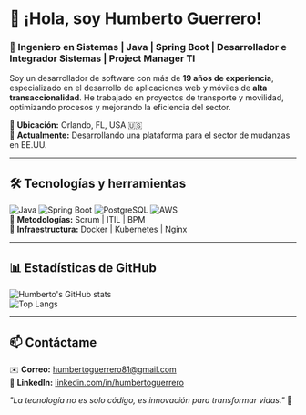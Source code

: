 # 👋 ¡Hola, soy Humberto Guerrero!  

### 🚀 Ingeniero en Sistemas | Java | Spring Boot | Desarrollador e Integrador Sistemas | Project Manager TI

Soy un desarrollador de software con más de **19 años de experiencia**, especializado en el desarrollo de aplicaciones web y móviles de **alta transaccionalidad**. He trabajado en proyectos de transporte y movilidad, optimizando procesos y mejorando la eficiencia del sector.  

📍 **Ubicación:** Orlando, FL, USA 🇺🇸  
💼 **Actualmente:** Desarrollando una plataforma para el sector de mudanzas en EE.UU.  

---

## 🛠 **Tecnologías y herramientas**  

![Java](https://img.shields.io/badge/Java-ED8B00?style=for-the-badge&logo=java&logoColor=white)
![Spring Boot](https://img.shields.io/badge/Spring%20Boot-6DB33F?style=for-the-badge&logo=spring&logoColor=white)
![PostgreSQL](https://img.shields.io/badge/PostgreSQL-316192?style=for-the-badge&logo=postgresql&logoColor=white)
![AWS](https://img.shields.io/badge/AWS-FF9900?style=for-the-badge&logo=amazonaws&logoColor=white)  
🔹 **Metodologías:** Scrum | ITIL | BPM  
🔹 **Infraestructura:** Docker | Kubernetes | Nginx  

---

## 📊 **Estadísticas de GitHub**  

![Humberto's GitHub stats](https://github-readme-stats.vercel.app/api?username=humbertoguerrero81&show_icons=true&theme=dark)  
![Top Langs](https://github-readme-stats.vercel.app/api/top-langs/?username=humbertoguerrero81&layout=compact&theme=dark)  

---

## 📫 **Contáctame**  
✉️ **Correo:** [humbertoguerrero81@gmail.com](mailto:humbertoguerrero81@gmail.com)  
💼 **LinkedIn:** [linkedin.com/in/humbertoguerrero](https://linkedin.com/in/humbertoguerrero)  

*"La tecnología no es solo código, es innovación para transformar vidas."* 🚀  
